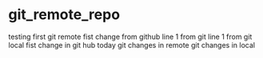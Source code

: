 # git_remote_repo
testing first git remote
fist change from github
line 1 from git
line 1 from git local
fist change in git hub today
git changes in remote
git changes in local

